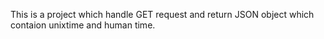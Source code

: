 This is a project which handle GET request and return JSON object which contaion unixtime and human time. 
